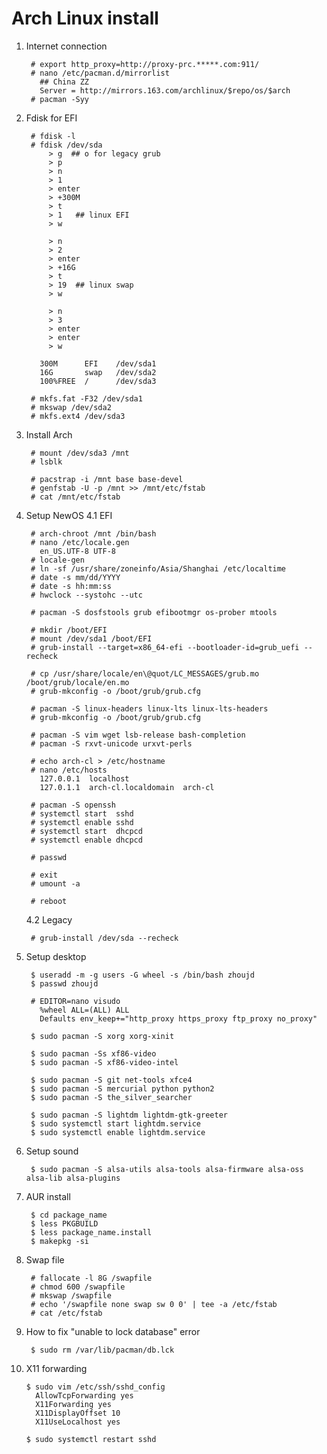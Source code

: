Arch Linux install
==================

1. Internet connection

        # export http_proxy=http://proxy-prc.*****.com:911/
        # nano /etc/pacman.d/mirrorlist
          ## China ZZ
          Server = http://mirrors.163.com/archlinux/$repo/os/$arch
        # pacman -Syy

2. Fdisk for EFI

        # fdisk -l
        # fdisk /dev/sda
            > g  ## o for legacy grub
            > p
            > n
            > 1
            > enter
            > +300M
            > t
            > 1   ## linux EFI
            > w

            > n
            > 2
            > enter
            > +16G
            > t
            > 19  ## linux swap
            > w

            > n
            > 3
            > enter
            > enter
            > w

          300M      EFI    /dev/sda1
          16G       swap   /dev/sda2
          100%FREE  /      /dev/sda3

        # mkfs.fat -F32 /dev/sda1
        # mkswap /dev/sda2
        # mkfs.ext4 /dev/sda3

3. Install Arch

        # mount /dev/sda3 /mnt
        # lsblk

        # pacstrap -i /mnt base base-devel
        # genfstab -U -p /mnt >> /mnt/etc/fstab
        # cat /mnt/etc/fstab

4. Setup NewOS
    4.1 EFI

        # arch-chroot /mnt /bin/bash
        # nano /etc/locale.gen
          en_US.UTF-8 UTF-8
        # locale-gen
        # ln -sf /usr/share/zoneinfo/Asia/Shanghai /etc/localtime
        # date -s mm/dd/YYYY
        # date -s hh:mm:ss
        # hwclock --systohc --utc

        # pacman -S dosfstools grub efibootmgr os-prober mtools

        # mkdir /boot/EFI
        # mount /dev/sda1 /boot/EFI
        # grub-install --target=x86_64-efi --bootloader-id=grub_uefi --recheck

        # cp /usr/share/locale/en\@quot/LC_MESSAGES/grub.mo /boot/grub/locale/en.mo
        # grub-mkconfig -o /boot/grub/grub.cfg

        # pacman -S linux-headers linux-lts linux-lts-headers
        # grub-mkconfig -o /boot/grub/grub.cfg

        # pacman -S vim wget lsb-release bash-completion
        # pacman -S rxvt-unicode urxvt-perls

        # echo arch-cl > /etc/hostname
        # nano /etc/hosts
          127.0.0.1  localhost
          127.0.1.1  arch-cl.localdomain  arch-cl

        # pacman -S openssh
        # systemctl start  sshd
        # systemctl enable sshd
        # systemctl start  dhcpcd
        # systemctl enable dhcpcd

        # passwd

        # exit
        # umount -a

        # reboot

    4.2 Legacy

        # grub-install /dev/sda --recheck

5. Setup desktop

        $ useradd -m -g users -G wheel -s /bin/bash zhoujd
        $ passwd zhoujd

        # EDITOR=nano visudo
          %wheel ALL=(ALL) ALL
          Defaults env_keep+="http_proxy https_proxy ftp_proxy no_proxy"

        $ sudo pacman -S xorg xorg-xinit

        $ sudo pacman -Ss xf86-video
        $ sudo pacman -S xf86-video-intel

        $ sudo pacman -S git net-tools xfce4
        $ sudo pacman -S mercurial python python2
        $ sudo pacman -S the_silver_searcher

        $ sudo pacman -S lightdm lightdm-gtk-greeter
        $ sudo systemctl start lightdm.service
        $ sudo systemctl enable lightdm.service

6. Setup sound

        $ sudo pacman -S alsa-utils alsa-tools alsa-firmware alsa-oss alsa-lib alsa-plugins

7. AUR install

        $ cd package_name
        $ less PKGBUILD
        $ less package_name.install
        $ makepkg -si

8. Swap file

        # fallocate -l 8G /swapfile
        # chmod 600 /swapfile
        # mkswap /swapfile
        # echo '/swapfile none swap sw 0 0' | tee -a /etc/fstab
        # cat /etc/fstab

9. How to fix "unable to lock database" error

        $ sudo rm /var/lib/pacman/db.lck

10. X11 forwarding

        $ sudo vim /etc/ssh/sshd_config
          AllowTcpForwarding yes
          X11Forwarding yes
          X11DisplayOffset 10
          X11UseLocalhost yes

        $ sudo systemctl restart sshd
